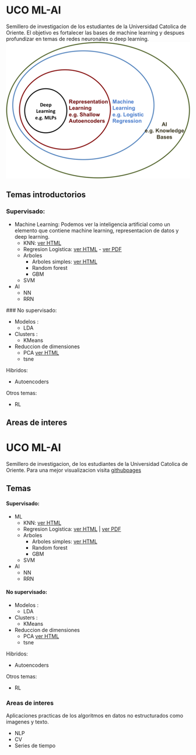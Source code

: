 # UCO ML-AI
Semillero de investigacion de los estudiantes de la Universidad Catolica de Oriente. El objetivo es fortalecer las bases de machine learning y despues profundizar en temas de redes neuronales o deep learning.
![alt text](img/ml_ai.png)


## Temas introductorios
### Supervisado:
  * Machine Learning: Podemos ver la inteligencia artificial como un elemento que contiene machine learning, representacion de datos y deep learning.
    * KNN: [ver HTML](https://jdramirez.github.io/UCO_ML_AI/Basic_KNN.html)
    * Regresion Logistica: [ver HTML](https://jdramirez.github.io/UCO_ML_AI/logistic_regression_by_hand.html) - [ver PDF](https://jdramirez.github.io/UCO_ML_AI/logistic_regression_by_hand.pdf)
    * Arboles
      * Arboles simples: [ver HTML](https://jdramirez.github.io/UCO_ML_AI/Trees.html)
      * Random forest 
      * GBM
    * SVM
  * AI
    * NN
    * RRN
    
### No supervisado:
  * Modelos :
    * LDA  
  * Clusters : 
    * KMeans
  * Reduccion de dimensiones
    * PCA  [ver HTML](https://jdramirez.github.io/UCO_ML_AI/PCA.html)
    * tsne
    
Hibridos:
  * Autoencoders
  
Otros temas:
  * RL
  
## Areas de interes
# UCO ML-AI
Semillero de investigacion, de los estudiantes de la Universidad Catolica de Oriente. Para una mejor visualizacion visita [githubpages]( https://jdramirez.github.io/UCO_ML_AI/)
## Temas
#### Supervisado:
  * ML
    * KNN: [ver HTML](https://jdramirez.github.io/UCO_ML_AI/Basic_KNN.html)
    * Regresion Logistica: [ver HTML](https://jdramirez.github.io/UCO_ML_AI/logistic_regression_by_hand.html) | [ver PDF](https://jdramirez.github.io/UCO_ML_AI/logistic_regression_by_hand.pdf)
    * Arboles
      * Arboles simples: [ver HTML](https://jdramirez.github.io/UCO_ML_AI/Trees.html)
      * Random forest 
      * GBM
    * SVM
  * AI
    * NN
    * RRN
    
#### No supervisado:
  * Modelos :
    * LDA  
  * Clusters : 
    * KMeans
  * Reduccion de dimensiones
    * PCA  [ver HTML](https://jdramirez.github.io/UCO_ML_AI/PCA.html)
    * tsne
  

Hibridos:
  * Autoencoders
  
Otros temas:
  * RL
  
### Areas de interes
Aplicaciones practicas de los algoritmos en datos no estructurados como imagenes y texto.
  * NLP
  * CV
  * Series de tiempo
  
